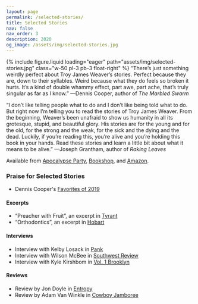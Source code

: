 ```yaml
---
layout: page
permalink: /selected-stories/
title: Selected Stories
nav: false
nav_order: 3
description: 2020
og_image: /assets/img/selected-stories.jpg
---
```


{% include figure.liquid loading="eager" path="assets/img/selected-stories.jpg" class="w-50 pl-3 pb-3 float-right" %}
​“There’s just something weirdly perfect about Troy James Weaver’s stories. Perfect because they are, down to their syllables. Weird because what they do feels so broken it hurts. It’s a kind of double whammy effect, part awe, part ache, that’s truly singular as far as I know.”
—Dennis Cooper, author of _The Marbled Swarm_

“I don’t like telling people what to do and I don’t like being told what to do. But right now I’m telling you to read the stories of Troy James Weaver. From the beginning, Weaver’s been unafraid to show us humanity in all its grotesque, stupid, and beautiful glory. His stories are for the young and for the old, for the strong and the weak, for the sick and the dying and the dead. Luckily, if you’re reading this, you’re alive and you’re holding this book in your hands. Read these stories and learn a little bit about what it means to be alive.”
—Joseph Grantham, author of _Raking Leaves_

Available from [Apocalypse Party](https://www.apocalypse-party.com/selectedstories.html), [Bookshop](https://bookshop.org/contributors/troy-james-weaver), and [Amazon](https://www.amazon.com/Selected-Stories-Troy-James-Weaver/dp/1733569421).

### Praise for Selected Stories

- Dennis Cooper's [Favorites of 2019](https://denniscooperblog.com/mine-for-yours-my-favorite-fiction-poetry-non-fiction-film-art-and-internet-of-2019/)

#### Excerpts

- “Preacher with Fruit”, an excerpt in [Tyrant](https://magazine.nytyrant.com/preacher-with-fruit-troy-james-weaver/)
- “Orthodontics”, an excerpt in [Hobart](https://www.hobartpulp.com/web_features/orthodontics)

#### Interviews

- Interview with Kelby Losack in [Pank](https://pankmagazine.com/2020/01/28/interview-troy-james-weaver/)
- Interview with Wilson McBee in [Southwest Review](https://southwestreview.com/a-perpetual-state-of-half-sleep-an-interview-with-troy-james-weaver/)
- Interview with Kyle Kirshbom in [Vol. 1 Brooklyn](https://vol1brooklyn.com/2020/01/13/troy-james-weaver-interview/)

#### Reviews

- Review by Jon Doyle in [Entropy](https://web.archive.org/web/20220627052704/https://entropymag.org/review-selected-stories-by-troy-james-weaver/)
- Review by Adam Van Winkle in [Cowboy Jamboree](http://www.cowboyjamboreemagazine.com/troy-james-weavers-selected-stories.html)

